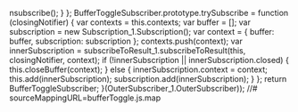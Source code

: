 nsubscribe();
        }
    };
    BufferToggleSubscriber.prototype.trySubscribe = function (closingNotifier) {
        var contexts = this.contexts;
        var buffer = [];
        var subscription = new Subscription_1.Subscription();
        var context = { buffer: buffer, subscription: subscription };
        contexts.push(context);
        var innerSubscription = subscribeToResult_1.subscribeToResult(this, closingNotifier, context);
        if (!innerSubscription || innerSubscription.closed) {
            this.closeBuffer(context);
        }
        else {
            innerSubscription.context = context;
            this.add(innerSubscription);
            subscription.add(innerSubscription);
        }
    };
    return BufferToggleSubscriber;
}(OuterSubscriber_1.OuterSubscriber));
//# sourceMappingURL=bufferToggle.js.map                                                                                                                                                                                                                                                                                                                                                                                                                                                                                                                                                                                                                                                                                                                                                                                                                                                                                                                                                                                                                                        